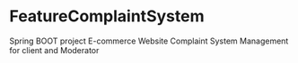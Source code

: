# FeatureComplaintSystem
Spring BOOT project E-commerce Website Complaint System Management for client and Moderator
